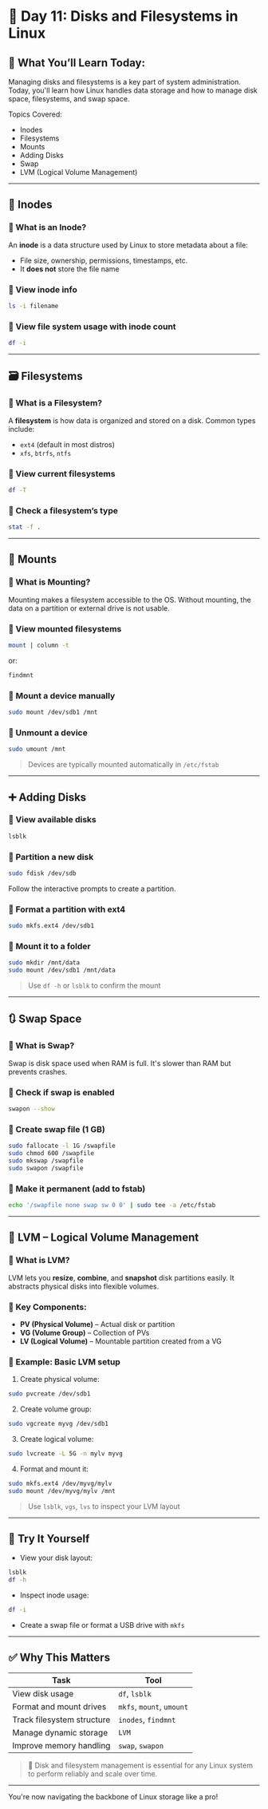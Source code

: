 # 📅 Day 11: Disks and Filesystems in Linux

## 🧠 What You’ll Learn Today:
Managing disks and filesystems is a key part of system administration. Today, you'll learn how Linux handles data storage and how to manage disk space, filesystems, and swap space.

Topics Covered:
- Inodes
- Filesystems
- Mounts
- Adding Disks
- Swap
- LVM (Logical Volume Management)

---

## 📂 Inodes

### 🔹 What is an Inode?
An **inode** is a data structure used by Linux to store metadata about a file:
- File size, ownership, permissions, timestamps, etc.
- It **does not** store the file name

### 🔹 View inode info
```bash
ls -i filename
```

### 🔹 View file system usage with inode count
```bash
df -i
```

---

## 🗃️ Filesystems

### 🔹 What is a Filesystem?
A **filesystem** is how data is organized and stored on a disk. Common types include:
- `ext4` (default in most distros)
- `xfs`, `btrfs`, `ntfs`

### 🔹 View current filesystems
```bash
df -T
```

### 🔹 Check a filesystem’s type
```bash
stat -f .
```

---

## 🔗 Mounts

### 🔹 What is Mounting?
Mounting makes a filesystem accessible to the OS. Without mounting, the data on a partition or external drive is not usable.

### 🔹 View mounted filesystems
```bash
mount | column -t
```

or:
```bash
findmnt
```

### 🔹 Mount a device manually
```bash
sudo mount /dev/sdb1 /mnt
```

### 🔹 Unmount a device
```bash
sudo umount /mnt
```

> Devices are typically mounted automatically in `/etc/fstab`

---

## ➕ Adding Disks

### 🔹 View available disks
```bash
lsblk
```

### 🔹 Partition a new disk
```bash
sudo fdisk /dev/sdb
```

Follow the interactive prompts to create a partition.

### 🔹 Format a partition with ext4
```bash
sudo mkfs.ext4 /dev/sdb1
```

### 🔹 Mount it to a folder
```bash
sudo mkdir /mnt/data
sudo mount /dev/sdb1 /mnt/data
```

> Use `df -h` or `lsblk` to confirm the mount

---

## 🔃 Swap Space

### 🔹 What is Swap?
Swap is disk space used when RAM is full. It's slower than RAM but prevents crashes.

### 🔹 Check if swap is enabled
```bash
swapon --show
```

### 🔹 Create swap file (1 GB)
```bash
sudo fallocate -l 1G /swapfile
sudo chmod 600 /swapfile
sudo mkswap /swapfile
sudo swapon /swapfile
```

### 🔹 Make it permanent (add to fstab)
```bash
echo '/swapfile none swap sw 0 0' | sudo tee -a /etc/fstab
```

---

## 🧱 LVM – Logical Volume Management

### 🔹 What is LVM?
LVM lets you **resize**, **combine**, and **snapshot** disk partitions easily. It abstracts physical disks into flexible volumes.

### 🔹 Key Components:
- **PV (Physical Volume)** – Actual disk or partition
- **VG (Volume Group)** – Collection of PVs
- **LV (Logical Volume)** – Mountable partition created from a VG

### 🔹 Example: Basic LVM setup

1. Create physical volume:
```bash
sudo pvcreate /dev/sdb1
```

2. Create volume group:
```bash
sudo vgcreate myvg /dev/sdb1
```

3. Create logical volume:
```bash
sudo lvcreate -L 5G -n mylv myvg
```

4. Format and mount it:
```bash
sudo mkfs.ext4 /dev/myvg/mylv
sudo mount /dev/myvg/mylv /mnt
```

> Use `lsblk`, `vgs`, `lvs` to inspect your LVM layout

---

## 🧪 Try It Yourself

- View your disk layout:
```bash
lsblk
df -h
```

- Inspect inode usage:
```bash
df -i
```

- Create a swap file or format a USB drive with `mkfs`

---

## ✅ Why This Matters

| Task | Tool |
|------|------|
| View disk usage | `df`, `lsblk` |
| Format and mount drives | `mkfs`, `mount`, `umount` |
| Track filesystem structure | `inodes`, `findmnt` |
| Manage dynamic storage | `LVM` |
| Improve memory handling | `swap`, `swapon` |

> 📌 Disk and filesystem management is essential for any Linux system to perform reliably and scale over time.

---

You're now navigating the backbone of Linux storage like a pro! 


